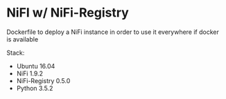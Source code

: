 # NiFI w/ NiFi-Registry

Dockerfile to deploy a NiFi instance in order to use it everywhere if docker is available

Stack:
* Ubuntu 16.04
* NiFi 1.9.2
* NiFi-Registry 0.5.0
* Python 3.5.2